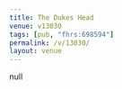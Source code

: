 ```yaml
---
title: The Dukes Head
venue: v13030
tags: [pub, "fhrs:698594"]
permalink: /v/13030/
layout: venue
---
```

null